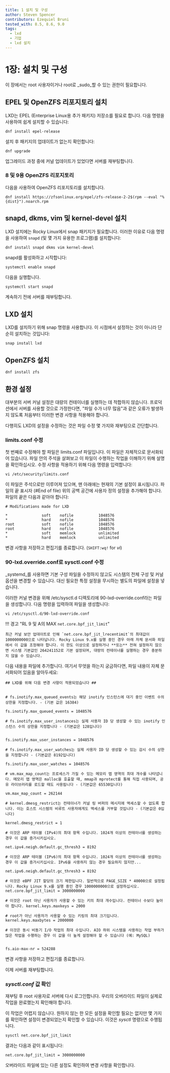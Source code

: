 ```yaml
---
title: 1 설치 및 구성
author: Steven Spencer
contributors: Ezequiel Bruni
tested_with: 8.5, 8.6, 9.0
tags:
  - lxd
  - 기업
  - lxd 설치
---
```


# 1장: 설치 및 구성

이 장에서는 root 사용자이거나 root로 _sudo_할 수 있는 권한이 필요합니다.

## EPEL 및 OpenZFS 리포지토리 설치

LXD는 EPEL (Enterprise Linux용 추가 패키지) 저장소를 필요로 합니다. 다음 명령을 사용하여 쉽게 설치할 수 있습니다:

```
dnf install epel-release
```

설치 후 패키지의 업데이트가 없는지 확인합니다:

```
dnf upgrade
```

업그레이드 과정 중에 커널 업데이트가 있었다면 서버를 재부팅합니다.

### 8 및 9용 OpenZFS 리포지토리

다음을 사용하여 OpenZFS 리포지토리를 설치합니다.

```
dnf install https://zfsonlinux.org/epel/zfs-release-2-2$(rpm --eval "%{dist}").noarch.rpm
```

## snapd, dkms, vim 및 kernel-devel 설치

LXD 설치에는 Rocky Linux에서 snap 패키지가 필요합니다. 이러한 이유로 다음 명령을 사용하여 `snapd` (및 몇 가지 유용한 프로그램)를 설치합니다:

```
dnf install snapd dkms vim kernel-devel
```

snapd를 활성화하고 시작합니다:

```
systemctl enable snapd
```

다음을 실행합니다.

```
systemctl start snapd
```

계속하기 전에 서버를 재부팅합니다.

## LXD 설치

LXD를 설치하기 위해 snap 명령을 사용합니다. 이 시점에서 설정하는 것이 아니라 단순히 설치하는 것입니다:

```
snap install lxd
```

## OpenZFS 설치

```
dnf install zfs
```

## 환경 설정

대부분의 서버 커널 설정은 대량의 컨테이너를 실행하는 데 적합하지 않습니다. 프로덕션에서 서버를 사용할 것으로 가정한다면, "파일 수가 너무 많음"과 같은 오류가 발생하지 않도록 처음부터 이러한 변경 사항을 적용해야 합니다.

다행히도 LXD의 설정을 수정하는 것은 파일 수정 몇 가지와 재부팅으로 간단합니다.

### limits.conf 수정

첫 번째로 수정해야 할 파일은 limits.conf 파일입니다. 이 파일은 자체적으로 문서화되어 있습니다. 파일 안의 주석을 살펴보고 이 파일이 수행하는 작업을 이해하기 위해 설명을 확인하십시오. 수정 사항을 적용하기 위해 다음 명령을 입력합니다:

```
vi /etc/security/limits.conf
```

이 파일은 주석으로만 이루어져 있으며, 맨 아래에는 현재의 기본 설정이 표시됩니다. 파일의 끝 표시자 (#End of file) 위의 공백 공간에 사용자 정의 설정을 추가해야 합니다. 파일의 끝은 다음과 같아야 합니다:

```
# Modifications made for LXD

*               soft    nofile           1048576
*               hard    nofile           1048576
root            soft    nofile           1048576
root            hard    nofile           1048576
*               soft    memlock          unlimited
*               hard    memlock          unlimited
```

변경 사항을 저장하고 편집기를 종료합니다. (`SHIFT:wq!` for _vi_)

### 90-lxd.override.conf로 sysctl.conf 수정

_systemd_를 사용하면 기본 구성 파일을 수정하지 않고도 시스템의 전체 구성 및 커널 옵션을 변경할 수 있습니다. 대신 필요한 특정 설정을 무시하는 별도의 파일에 설정을 넣습니다.

이러한 커널 변경을 위해 /etc/sysctl.d 디렉토리에 90-lxd-override.conf라는 파일을 생성합니다. 다음 명령을 입력하여 파일을 생성합니다:

```
vi /etc/sysctl.d/90-lxd-override.conf
```

!!! 경고 "RL 9 및 A의 MAX `net.core.bpf_jit_limit`"

    최근 커널 보안 업데이트로 인해 `net.core.bpf_jit_lrecentimit`의 최대값이 1000000000으로 나타납니다. Rocky Linux 9.x를 실행 중인 경우 아래 자체 문서화 파일에서 이 값을 조정해야 합니다. 이 한도 이상으로 설정하거나 **또는** 전혀 설정하지 않으면 시스템 기본값인 264241152로 기본 설정되며, 대량의 컨테이너를 실행하는 경우 충분하지 않을 수 있습니다.

다음 내용을 파일에 추가합니다. 여기서 무엇을 하는지 궁금하다면, 파일 내용이 자체 문서화되어 있음을 알아두세요:

```
## LXD를 위해 다음 변경 사항이 적용되었습니다 ##


# fs.inotify.max_queued_events는 해당 inotify 인스턴스에 대기 중인 이벤트 수의 상한을 지정합니다. - (기본 값은 16384)

fs.inotify.max_queued_events = 1048576

# fs.inotify.max_user_instances는 실제 사용자 ID 당 생성할 수 있는 inotify 인스턴스 수의 상한을 지정합니다 - (기본값은 128입니다)


fs.inotify.max_user_instances = 1048576

# fs.inotify.max_user_watches는 실제 사용자 ID 당 생성할 수 있는 감시 수의 상한을 지정합니다 - (기본값은 8192입니다)

fs.inotify.max_user_watches = 1048576

# vm.max_map_count는 프로세스가 가질 수 있는 메모리 맵 영역의 최대 개수를 나타냅니다. 메모리 맵 영역은 malloc을 호출할 때, mmap과 mprotect를 통해 직접 사용되며, 공유 라이브러리를 로드할 때도 사용됩니다 - (기본값은 65530입니다)

vm.max_map_count = 262144

# kernel.dmesg_restrict는 컨테이너가 커널 링 버퍼의 메시지에 액세스할 수 없도록 합니다. 이는 호스트 시스템의 비루트 사용자에게도 액세스를 거부할 것입니다 - (기본값은 0입니다)

kernel.dmesg_restrict = 1

# 이것은 ARP 테이블 (IPv4)의 최대 항목 수입니다. 1024개 이상의 컨테이너를 생성하는 경우 이 값을 증가시키십시오.

net.ipv4.neigh.default.gc_thresh3 = 8192

# 이것은 ARP 테이블 (IPv6)의 최대 항목 수입니다. 1024개 이상의 컨테이너를 생성하는 경우 이 값을 증가시키십시오. IPv6을 사용하지 않는 경우 필요하지 않지만...

net.ipv6.neigh.default.gc_thresh3 = 8192

# 이것은 eBPF JIT 할당의 크기 제한입니다. 일반적으로 PAGE_SIZE * 40000으로 설정됩니다. Rocky Linux 9.x를 실행 중인 경우 1000000000으로 설정하십시오. net.core.bpf_jit_limit = 3000000000

# 이것은 root 아닌 사용자가 사용할 수 있는 키의 최대 개수입니다. 컨테이너 수보다 높아야 합니다. kernel.keys.maxkeys = 2000

# root가 아닌 사용자가 사용할 수 있는 키링의 최대 크기입니다. kernel.keys.maxbytes = 2000000

# 이것은 동시 비동기 I/O 작업의 최대 수입니다. AIO 하위 시스템을 사용하는 작업 부하가 많은 작업을 수행하는 경우 이 값을 더 높게 설정해야 할 수 있습니다 (예: MySQL)


fs.aio-max-nr = 524288
```

변경 사항을 저장하고 편집기를 종료합니다.

이제 서버를 재부팅합니다.

### _sysctl.conf_ 값 확인

재부팅 후 root 사용자로 서버에 다시 로그인합니다. 우리의 오버라이드 파일이 실제로 작업을 완료했는지 확인해야 합니다.

이 작업은 어렵지 않습니다. 원하지 않는 한 모든 설정을 확인할 필요는 없지만 몇 가지를 확인하면 설정이 변경되었는지 확인할 수 있습니다. 이것은 _sysctl_ 명령으로 수행됩니다.

```
sysctl net.core.bpf_jit_limit
```

결과는 다음과 같이 표시됩니다:

```
net.core.bpf_jit_limit = 3000000000
```

오버라이드 파일에 있는 다른 설정도 확인하여 변경 사항을 확인합니다.
